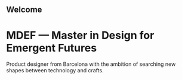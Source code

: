 ## Welcome

# MDEF — Master in Design for Emergent Futures

Product designer from Barcelona with the ambition of searching new shapes between technology and crafts.
